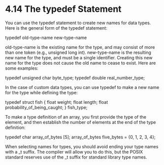 # 4.14 The typedef Statement

You can use the typedef statement to create new names for data types. Here is the general form of the typedef statement:

typedef old-type-name new-type-name

old-type-name is the existing name for the type, and may consist of more than one token (e.g., unsigned long int). new-type-name is the resulting new name for the type, and must be a single identifier. Creating this new name for the type does not cause the old name to cease to exist. Here are some examples:

typedef unsigned char byte_type;
typedef double real_number_type;

In the case of custom data types, you can use typedef to make a new name for the type while defining the type:

typedef struct fish
{
  float weight;
  float length;
  float probability_of_being_caught;
} fish_type;

To make a type definition of an array, you first provide the type of the element, and then establish the number of elements at the end of the type definition:

typedef char array_of_bytes [5];
array_of_bytes five_bytes = {0, 1, 2, 3, 4};

When selecting names for types, you should avoid ending your type names with a _t suffix. The compiler will allow you to do this, but the POSIX standard reserves use of the _t suffix for standard library type names. 
